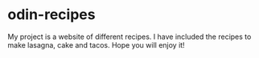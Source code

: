 # odin-recipes
My project is a website of different recipes. I have included the recipes to make lasagna, cake and tacos. Hope you will enjoy it!